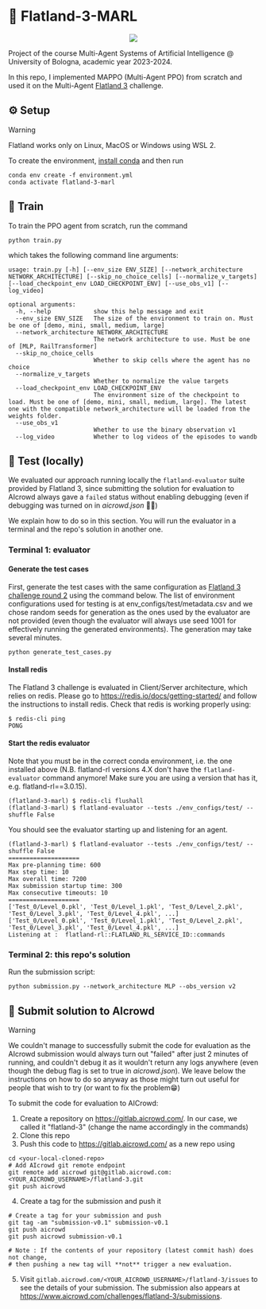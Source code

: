 # 🚂 Flatland-3-MARL
<p align="center">
  <img src="https://i.imgur.com/6jOtX8u.gif">
</p>

Project of the course Multi-Agent Systems of Artificial Intelligence @ University of Bologna, academic year 2023-2024.

In this repo, I implemented MAPPO (Multi-Agent PPO) from scratch and used it on the Multi-Agent [Flatland 3](https://www.aicrowd.com/challenges/flatland-3) challenge.

## ⚙️ Setup
> [!WARNING]
> Flatland works only on Linux, MacOS or Windows using WSL 2.

To create the environment, [install conda](https://www.anaconda.com/download) and then run
```
conda env create -f environment.yml
conda activate flatland-3-marl
```

## 🧠 Train
To train the PPO agent from scratch, run the command
```
python train.py
```
which takes the following command line arguments:
```
usage: train.py [-h] [--env_size ENV_SIZE] [--network_architecture NETWORK_ARCHITECTURE] [--skip_no_choice_cells] [--normalize_v_targets] [--load_checkpoint_env LOAD_CHECKPOINT_ENV] [--use_obs_v1] [--log_video]

optional arguments:
  -h, --help            show this help message and exit
  --env_size ENV_SIZE   The size of the environment to train on. Must be one of [demo, mini, small, medium, large]
  --network_architecture NETWORK_ARCHITECTURE
                        The network architecture to use. Must be one of [MLP, RailTransformer]
  --skip_no_choice_cells
                        Whether to skip cells where the agent has no choice
  --normalize_v_targets
                        Whether to normalize the value targets
  --load_checkpoint_env LOAD_CHECKPOINT_ENV
                        The environment size of the checkpoint to load. Must be one of [demo, mini, small, medium, large]. The latest one with the compatible network_architecture will be loaded from the weights folder.
  --use_obs_v1
                        Whether to use the binary observation v1
  --log_video           Whether to log videos of the episodes to wandb
```

## 🧪 Test (locally)
We evaluated our approach running locally the ``flatland-evaluator`` suite provided by Flatland 3, since submitting the solution for evaluation to AIcrowd always gave a ``failed`` status without enabling debugging (even if debugging was turned on in *aicrowd.json* 🤷‍♂️)

We explain how to do so in this section. You will run the evaluator in a terminal and the repo's solution in another one.

### Terminal 1: evaluator
#### Generate the test cases
First, generate the test cases with the same configuration as [Flatland 3 challenge round 2](https://flatland.aicrowd.com/challenges/flatland3/envconfig.html) using the command below. The list of environment configurations used for testing is at env_configs/test/metadata.csv and we chose random seeds for generation as the ones used by the evaluator are not provided (even though the evaluator will always use seed 1001 for effectively running the generated environments). The generation may take several minutes.

```
python generate_test_cases.py
```

#### Install redis
The Flatland 3 challenge is evaluated in Client/Server architecture, which relies on redis. Please go to https://redis.io/docs/getting-started/ and follow the instructions to install redis.
Check that redis is working properly using:

```
$ redis-cli ping
PONG
```

#### Start the redis evaluator
Note that you must be in the correct conda environment, i.e. the one installed above (N.B. flatland-rl versions 4.X don't have the `flatland-evaluator` command anymore! Make sure you are using a version that has it, e.g. flatland-rl==3.0.15).

```
(flatland-3-marl) $ redis-cli flushall
(flatland-3-marl) $ flatland-evaluator --tests ./env_configs/test/ --shuffle False
```

You should see the evaluator starting up and listening for an agent.

```
(flatland-3-marl) $ flatland-evaluator --tests ./env_configs/test/ --shuffle False
====================
Max pre-planning time: 600      
Max step time: 10
Max overall time: 7200
Max submission startup time: 300
Max consecutive timeouts: 10    
====================
['Test_0/Level_0.pkl', 'Test_0/Level_1.pkl', 'Test_0/Level_2.pkl', 'Test_0/Level_3.pkl', 'Test_0/Level_4.pkl', ...]
['Test_0/Level_0.pkl', 'Test_0/Level_1.pkl', 'Test_0/Level_2.pkl', 'Test_0/Level_3.pkl', 'Test_0/Level_4.pkl', ...]
Listening at :  flatland-rl::FLATLAND_RL_SERVICE_ID::commands
```


### Terminal 2: this repo's solution
Run the submission script:

```
python submission.py --network_architecture MLP --obs_version v2
```


## 🧪 Submit solution to AIcrowd
> [!WARNING]
> We couldn't manage to successfully submit the code for evaluation as the AIcrowd submission would always turn out "failed" after just 2 minutes of running, and couldn't debug it as it wouldn't return any logs anywhere (even though the debug flag is set to true in *aicrowd.json*). We leave below the instructions on how to do so anyway as those might turn out useful for people that wish to try (or want to fix the problem😁)

To submit the code for evaluation to AICrowd:
1. Create a repository on https://gitlab.aicrowd.com/. In our case, we called it "flatland-3" (change the name accordingly in the commands)
2. Clone this repo
3. Push this code to https://gitlab.aicrowd.com/ as a new repo using 
```
cd <your-local-cloned-repo>
# Add AIcrowd git remote endpoint
git remote add aicrowd git@gitlab.aicrowd.com:<YOUR_AICROWD_USERNAME>/flatland-3.git
git push aicrowd
```
4. Create a tag for the submission and push it
```
# Create a tag for your submission and push
git tag -am "submission-v0.1" submission-v0.1
git push aicrowd
git push aicrowd submission-v0.1

# Note : If the contents of your repository (latest commit hash) does not change,
# then pushing a new tag will **not** trigger a new evaluation.
```
5. Visit `gitlab.aicrowd.com/<YOUR_AICROWD_USERNAME>/flatland-3/issues` to see the details of your submission. The submission also appears at https://www.aicrowd.com/challenges/flatland-3/submissions.
